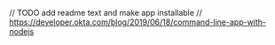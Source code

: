 // TODO add readme text and make app installable
// https://developer.okta.com/blog/2019/06/18/command-line-app-with-nodejs
